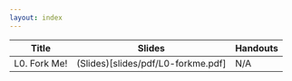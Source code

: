 ```yaml
---
layout: index
---
```


Title        | Slides                             | Handouts
------------ | ---------------------------------- | ---------
L0. Fork Me! | (Slides)[slides/pdf/L0-forkme.pdf] | N/A     

